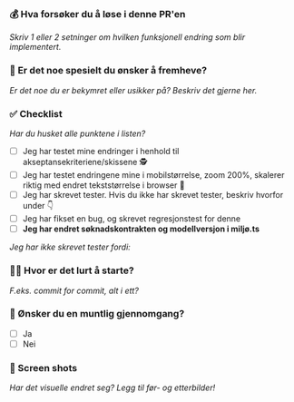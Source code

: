 ### 💰 Hva forsøker du å løse i denne PR'en
_Skriv 1 eller 2 setninger om hvilken funksjonell endring som blir implementert._

### 🔎️ Er det noe spesielt du ønsker å fremheve?
_Er det noe du er bekymret eller usikker på? Beskriv det gjerne her._

### ✅ Checklist
_Har du husket alle punktene i listen?_
- [ ] Jeg har testet mine endringer i henhold til akseptansekriteriene/skissene 🕵️
- [ ] Jeg har testet endringene mine i mobilstørrelse, zoom 200%, skalerer riktig med endret tekststørrelse i browser 📱
- [ ] Jeg har skrevet tester. Hvis du ikke har skrevet tester, beskriv hvorfor under 👇
- [ ] Jeg har fikset en bug, og skrevet regresjonstest for denne
- [ ] **Jeg har endret søknadskontrakten og modellversjon i miljø.ts**

_Jeg har ikke skrevet tester fordi:_


### 🤷‍♀ ️Hvor er det lurt å starte?
_F.eks. commit for commit, alt i ett?_

### 💬 Ønsker du en muntlig gjennomgang?
- [ ] Ja
- [ ] Nei
  
### 👀 Screen shots
_Har det visuelle endret seg? Legg til før- og etterbilder!_
